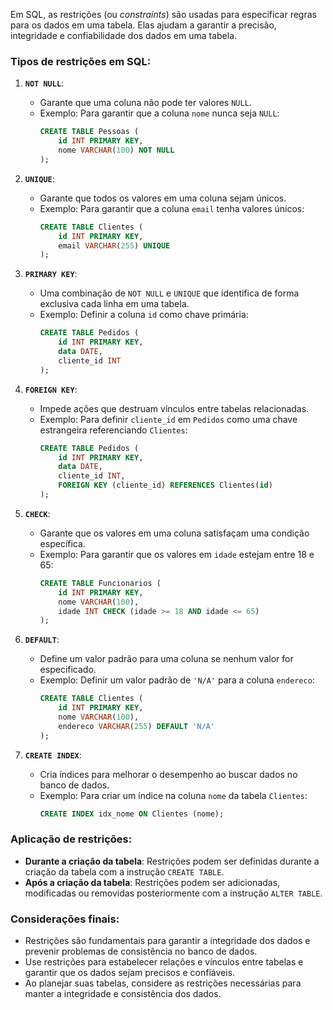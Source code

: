 Em SQL, as restrições (ou *constraints*) são usadas para especificar regras para os dados em uma tabela. Elas ajudam a garantir a precisão, integridade e confiabilidade dos dados em uma tabela.

### Tipos de restrições em SQL:

1. **`NOT NULL`**:
    - Garante que uma coluna não pode ter valores `NULL`.
    - Exemplo: Para garantir que a coluna `nome` nunca seja `NULL`:
        ```sql
        CREATE TABLE Pessoas (
            id INT PRIMARY KEY,
            nome VARCHAR(100) NOT NULL
        );
        ```

2. **`UNIQUE`**:
    - Garante que todos os valores em uma coluna sejam únicos.
    - Exemplo: Para garantir que a coluna `email` tenha valores únicos:
        ```sql
        CREATE TABLE Clientes (
            id INT PRIMARY KEY,
            email VARCHAR(255) UNIQUE
        );
        ```

3. **`PRIMARY KEY`**:
    - Uma combinação de `NOT NULL` e `UNIQUE` que identifica de forma exclusiva cada linha em uma tabela.
    - Exemplo: Definir a coluna `id` como chave primária:
        ```sql
        CREATE TABLE Pedidos (
            id INT PRIMARY KEY,
            data DATE,
            cliente_id INT
        );
        ```

4. **`FOREIGN KEY`**:
    - Impede ações que destruam vínculos entre tabelas relacionadas.
    - Exemplo: Para definir `cliente_id` em `Pedidos` como uma chave estrangeira referenciando `Clientes`:
        ```sql
        CREATE TABLE Pedidos (
            id INT PRIMARY KEY,
            data DATE,
            cliente_id INT,
            FOREIGN KEY (cliente_id) REFERENCES Clientes(id)
        );
        ```

5. **`CHECK`**:
    - Garante que os valores em uma coluna satisfaçam uma condição específica.
    - Exemplo: Para garantir que os valores em `idade` estejam entre 18 e 65:
        ```sql
        CREATE TABLE Funcionarios (
            id INT PRIMARY KEY,
            nome VARCHAR(100),
            idade INT CHECK (idade >= 18 AND idade <= 65)
        );
        ```

6. **`DEFAULT`**:
    - Define um valor padrão para uma coluna se nenhum valor for especificado.
    - Exemplo: Definir um valor padrão de `'N/A'` para a coluna `endereco`:
        ```sql
        CREATE TABLE Clientes (
            id INT PRIMARY KEY,
            nome VARCHAR(100),
            endereco VARCHAR(255) DEFAULT 'N/A'
        );
        ```

7. **`CREATE INDEX`**:
    - Cria índices para melhorar o desempenho ao buscar dados no banco de dados.
    - Exemplo: Para criar um índice na coluna `nome` da tabela `Clientes`:
        ```sql
        CREATE INDEX idx_nome ON Clientes (nome);
        ```

### Aplicação de restrições:

- **Durante a criação da tabela**: Restrições podem ser definidas durante a criação da tabela com a instrução `CREATE TABLE`.
- **Após a criação da tabela**: Restrições podem ser adicionadas, modificadas ou removidas posteriormente com a instrução `ALTER TABLE`.

### Considerações finais:

- Restrições são fundamentais para garantir a integridade dos dados e prevenir problemas de consistência no banco de dados.
- Use restrições para estabelecer relações e vínculos entre tabelas e garantir que os dados sejam precisos e confiáveis.
- Ao planejar suas tabelas, considere as restrições necessárias para manter a integridade e consistência dos dados.